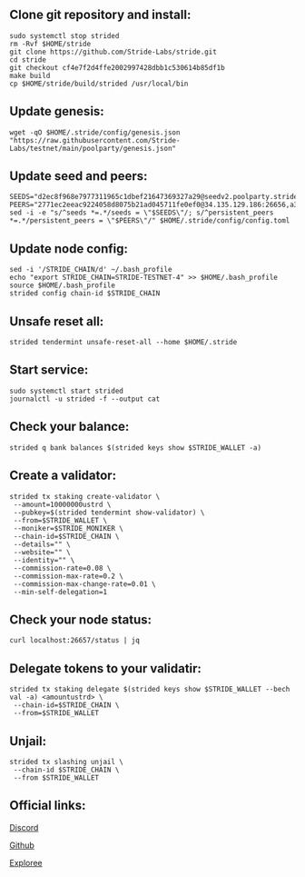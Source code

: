 ## Clone git repository and install:
```
sudo systemctl stop strided
rm -Rvf $HOME/stride
git clone https://github.com/Stride-Labs/stride.git
cd stride
git checkout cf4e7f2d4ffe2002997428dbb1c530614b85df1b
make build
cp $HOME/stride/build/strided /usr/local/bin
```
## Update genesis:
```
wget -qO $HOME/.stride/config/genesis.json "https://raw.githubusercontent.com/Stride-Labs/testnet/main/poolparty/genesis.json"
```
## Update seed and peers:
```
SEEDS="d2ec8f968e7977311965c1dbef21647369327a29@seedv2.poolparty.stridenet.co:26656"
PEERS="2771ec2eeac9224058d8075b21ad045711fe0ef0@34.135.129.186:26656,a3afae256ad780f873f85a0c377da5c8e9c28cb2@54.219.207.30:26656,328d459d21f82c759dda88b97ad56835c949d433@78.47.222.208:26639,bf57701e5e8a19c40a5135405d6757e5f0f9e6a3@143.244.186.222:16656,f93ce5616f45d6c20d061302519a5c2420e3475d@135.125.5.31:54356"
sed -i -e "s/^seeds *=.*/seeds = \"$SEEDS\"/; s/^persistent_peers *=.*/persistent_peers = \"$PEERS\"/" $HOME/.stride/config/config.toml
```

## Update node config:
```
sed -i '/STRIDE_CHAIN/d' ~/.bash_profile
echo "export STRIDE_CHAIN=STRIDE-TESTNET-4" >> $HOME/.bash_profile
source $HOME/.bash_profile
strided config chain-id $STRIDE_CHAIN
```
## Unsafe reset all:
```
strided tendermint unsafe-reset-all --home $HOME/.stride
```
## Start service:
```
sudo systemctl start strided
journalctl -u strided -f --output cat
```
## Check your balance:
```
strided q bank balances $(strided keys show $STRIDE_WALLET -a)
```
## Create a validator:
```
strided tx staking create-validator \
 --amount=10000000ustrd \
 --pubkey=$(strided tendermint show-validator) \
 --from=$STRIDE_WALLET \
 --moniker=$STRIDE_MONIKER \
 --chain-id=$STRIDE_CHAIN \
 --details="" \
 --website="" \
 --identity="" \
 --commission-rate=0.08 \
 --commission-max-rate=0.2 \
 --commission-max-change-rate=0.01 \
 --min-self-delegation=1
 ```
 ## Check your node status:
 ```
 curl localhost:26657/status | jq
 ```
 ## Delegate tokens to your validatir:
 ```
 strided tx staking delegate $(strided keys show $STRIDE_WALLET --bech val -a) <amountustrd> \
  --chain-id=$STRIDE_CHAIN \
  --from=$STRIDE_WALLET
 ```
 ## Unjail:
 ```
strided tx slashing unjail \
  --chain-id $STRIDE_CHAIN \
  --from $STRIDE_WALLET
 ```
 ## Official links:
 
[Discord](http://stride.zone/discord)

[Github](https://github.com/Stride-Labs/testnet)

[Exploree](https://stride.explorers.guru/validators)
